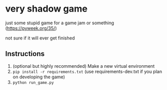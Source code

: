 # very shadow game

just some stupid game for a game jam or something (https://pyweek.org/35/)

not sure if it will ever get finished


## Instructions

1. (optional but highly recommended) Make a new virtual environment
1. `pip install -r requirements.txt` (use requirements-dev.txt if you plan on developing the game)
1. `python run_game.py`
